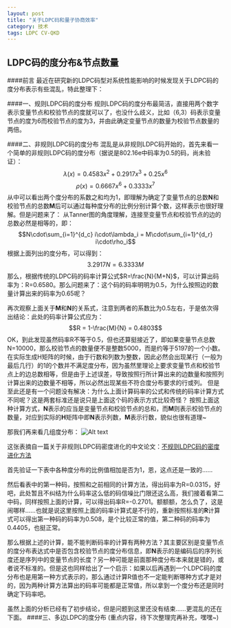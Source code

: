 ```yaml
---
layout: post
title: "关于LDPC码和量子协商效率"
category: 技术
tags: LDPC CV-QKD
---
```

## LDPC码的度分布&节点数量

####前言
  最近在研究新的LDPC码型对系统性能影响的时候发现关于LDPC码的度分布表示有些混乱，特此整理下：

####一、规则LDPC码的度分布
  规则LDPC码的度分布最简洁，直接用两个数字表示变量节点和校验节点的度就可以了，也没什么歧义，比如（6,3）码表示变量节点的度为6而校验节点的度为3，并由此确定变量节点的数量为校验节点数量的两倍。
  
####二、非规则LDPC码的度分布
  混乱是从非规则LDPC码开始的，首先来看一个简单的非规则LDPC码的度分布（据说是802.16e中码率为0.5的码，尚未验证）：
  $$\lambda(x)=0.4583x^2+0.2917x^3+0.25x^6$$
  $$\rho(x)=0.6667x^6+0.3333x^7$$
  从中可以看出两个度分布的系数之和均为1，即理解为确定了变量节点的总数**N**和校验节点的总数**M**后可以通过每种度分布的比例分别计算个数，这样表示也很好理解。但是问题来了：
  从Tanner图的角度理解，连接至变量节点和校验节点的边的总数必然是相等的，即：
  $$N\cdot\sum_{i=1}^{d_c} i\cdot\lambda_i = M\cdot\sum_{i=1}^{d_r} i\cdot\rho_i$$
  根据上面列出的度分布，可以得到：
  $$3.2917N = 6.3333M$$
  那么，根据传统的LDPC码的码率计算公式$R=\frac{N}{M+N}$，可以计算出码率为：R=0.6580。那么问题来了：这个码的码率明明为0.5，为什么按照边的数量计算出来的码率为0.65呢？
  
  再次观察上面关于**M**和**N**的关系式，注意到两者的系数比为0.5左右，于是依次得出结论：此处的码率计算公式应为：
  $$R = 1-\frac{M}{N} = 0.4803$$
  OK，到此发现虽然码率R不等于0.5，但也还算挺接近了，即如果变量节点总数N=10000，那么校验节点的数量便不是整数5000，而是约等于5197的一个小数。在实际生成H矩阵的时候，由于行数和列数为整数，因此必然会出现某行（一般为最后几行）的1的个数并不满足度分布，因为虽然里理论上要求变量节点和校验节点上的边总数相等，但是由于上述误差，导致按照行所计算出来的边数量和按照列计算出来的边数量不相等，所以必然出现某些不符合度分布要求的行或列。
  但是至此还是有一个问题没有解决：为什么上面计算码率的公式和传统的码率计算方式不同呢？这是两套标准还是说只是上面这个码的表示方式比较奇怪？
  按照上面这种计算方式，**N**表示的应当是变量节点和校验节点的总和，而**M**则表示校验节点的数量，对应到实际的**H**矩阵中即**N**表示列数，**M**表示行数，貌似也很有道理~
  
  那我们再来看几组度分布：
  ![Alt text](./1413785664177.png)
  
  这张表摘自一篇关于非规则LDPC码密度进化的中文论文：[不规则LDPC码的密度进化方法](http://www.cqvip.com/qk/91130a/200504/15487687.html)
  
  首先验证一下表中各种度分布的比例值相加是否为1，恩，这点还是一致的……
  
  然后看表中的第一种码，按照和之前相同的计算方法，得出码率为R=0.0315，好吧，此处暂且不纠结为什么码率这么低的码信噪比门限还这么高，我们接着看第二中码，同样按照上面的计算，可以得出码率R=-0.2701。额额额，怎么负了，这是闹哪样……也就是说这里按照上面的码率计算式是不行的，重新按照标准的**R**计算式可以得出第一种码的码率为0.508，是个比较正常的值，第二种码的码率为0.4405，也挺正常。
  
  那么根据上述的计算，能不能判断码率的计算有两种方法？其主要区别是变量节点的度分布表达式中是否包含校验节点的度分布信息，即**N**表示的是编码后的序列长度还是序列中的变量节点的长度？另一种可能是前面那种度分布本来就是错的，或者说不标准的。但是这也同样给出了一个启示：如果以后再遇到一个LDPC码的度分布也是用第一种方式表示的，那么通过计算R值也不一定能判断哪种方式才是对的，因为两种计算方法算出的码率可能都是正常值，所以拿到一个度分布还是同时确定下码率吧。
  
  虽然上面的分析已经有了初步结论，但是问题到这里还没有结束……更混乱的还在下面。
####三、多边LDPC的度分布
  (重点内容，待下次整理完再补充，嘿嘿~)
  
  
